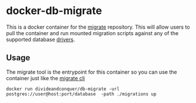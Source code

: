 # docker-db-migrate
This is a docker container for the [migrate](https://github.com/fedyakin/migrate) repository.  This will allow users to pull the container
and run mounted migration scripts against any of the supported database [drivers](https://github.com/fedyakin/migrate#available-drivers).


## Usage

The migrate tool is the entrypoint for this container so you can use the container just like the [migrate cli](https://github.com/mattes/migrate#usage-from-terminal)

```
docker run divideandconquer/db-migrate -url postgres://user@host:port/database  -path ./migrations up
```
